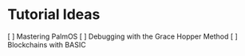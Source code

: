 # Tutorial Ideas
[ ] Mastering PalmOS
[ ] Debugging with the Grace Hopper Method
[ ] Blockchains with BASIC
